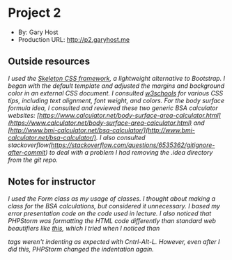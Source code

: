 # Project 2
+ By: Gary Host
+ Production URL: <http://p2.garyhost.me>

## Outside resources
*I used the [Skeleton CSS framework](http://getskeleton.com/), a lightweight alternative to Bootstrap. I began with the default template and adjusted the margins and background color in an external CSS document. I consulted [w3schools](https://www.w3schools.com/) for various CSS tips, including text alignment, font weight, and colors. For the body surface formula idea, I consulted and reviewed these two generic BSA calculator websites: [https://www.calculator.net/body-surface-area-calculator.html](https://www.calculator.net/body-surface-area-calculator.html) and [http://www.bmi-calculator.net/bsa-calculator/](http://www.bmi-calculator.net/bsa-calculator/). I also consulted stackoverflow(https://stackoverflow.com/questions/6535362/gitignore-after-commit) to deal with a problem I had removing the .idea directory from the git repo.*

## Notes for instructor
*I used the Form class as my usage of classes. I thought about making a class for the BSA calculations, but considered it unnecessary. I based my error presentation code on the code used in lecture. I also noticed that PHPStorm was formatting the HTML code differently than standard web beautifiers like [this](https://www.freeformatter.com/html-formatter.html), which I tried when I noticed than <div> tags weren't indenting as expected with Cntrl-Alt-L. However, even after I did this, PHPStorm changed the indentation again.*
